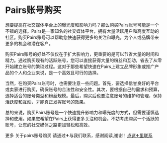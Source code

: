 # Pairs账号购买

想要提高在社交媒体平台上的曝光度和影响力吗？那么购买Pairs账号可能是一个不错的选择。Pairs是一家知名的社交媒体平台，拥有大量活跃用户和高度互动的社区。购买Pairs账号可以帮助您快速获得更多的关注和曝光，为个人或品牌带来更多的机会和潜在客户。

购买Pairs账号的好处不仅仅在于扩大影响力，更重要的是可以节省大量的时间和精力。通过购买现有的活跃账号，您可以直接获得大量的粉丝和互动，省去了从零开始建立账号的繁琐过程。这对于那些希望快速在Pairs上建立品牌形象或推广产品的个人和企业来说，是一个高效且可行的选择。

当然，在购买Pairs账号时，也需要注意一些问题。首先，要选择信誉良好的平台或卖家进行购买，确保账号的合法性和安全性。其次，要根据自己的需求和预算，选择适合的账号类型和粉丝规模。最后，购买后也要注意账号的维护和管理，保持活跃度和互动，才能真正发挥账号的效果。

总的来说，购买Pairs账号是一个快速提升影响力和曝光度的方式，但需要谨慎选择和使用。如果您希望在Pairs上获得更多关注和机会，不妨考虑购买一个活跃的账号，让您的社交媒体之路更加轻松和高效。

更多 关于pairs账号购买 请通过✈与我们联系，感谢阅读,谢谢！[点这✈里联系](https://b.k02.cc)